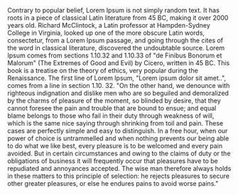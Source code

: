 Contrary to popular belief, Lorem Ipsum is not simply random text. It has roots in a piece of classical Latin
 literature from 45 BC, making it over 2000 years old. Richard McClintock, a Latin professor at Hampden-Sydney 
 College in Virginia, looked up one of the more obscure Latin words, consectetur, from a Lorem Ipsum passage, 
 and going through the cites of the word in classical literature, discovered the undoubtable source. Lorem 
 Ipsum comes from sections 1.10.32 and 1.10.33 of "de Finibus Bonorum et Malorum" (The Extremes of Good and 
 Evil) by Cicero, written in 45 BC. This book is a treatise on the theory of ethics, very popular during the 
 Renaissance. The first line of Lorem Ipsum, "Lorem ipsum dolor sit amet..", comes from a line in section 1.10.
 32.
 "On the other hand, we denounce with righteous indignation and dislike men who are so beguiled and 
 demoralized by the charms of pleasure of the moment, so blinded by desire, that they cannot foresee the pain 
 and trouble that are bound to ensue; and equal blame belongs to those who fail in their duty through weakness 
 of will, which is the same nice saying through shrinking from toil and pain. These cases are perfectly simple 
 and easy to distinguish. In a free hour, when our power of choice is untrammelled and when nothing prevents 
 our being able to do what we like best, every pleasure is to be welcomed and every pain avoided. But in 
 certain circumstances and owing to the claims of duty or the obligations of business it will frequently occur 
 that pleasures have to be repudiated and annoyances accepted. The wise man therefore always holds in these 
 matters to this principle of selection: he rejects pleasures to secure other greater pleasures, or else he 
 endures pains to avoid worse pains."
    
